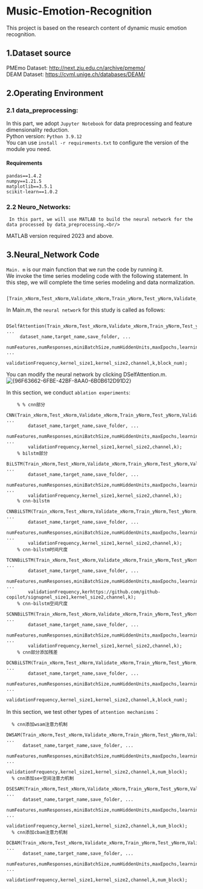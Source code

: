 # Music-Emotion-Recognition
This project is based on the research content of dynamic music emotion recognition.<br/>

## 1.Dataset source
PMEmo Dataset: http://next.zju.edu.cn/archive/pmemo/<br/>
DEAM Dataset: https://cvml.unige.ch/databases/DEAM/<br/>

## 2.Operating Environment
### 2.1 data_preprocessing:
In this part, we adopt `Jupyter Notebook` for data preprocessing and feature dimensionality reduction.<br/>
Python version:
     ```
     Python 3.9.12
     ```<br/>
You can use `install -r requirements.txt` to configure the version of the module you need.
#### Requirements
```
pandas==1.4.2
numpy==1.21.5
matplotlib==3.5.1
scikit-learn==1.0.2
```
### 2.2 Neuro_Networks:
     In this part, we will use MATLAB to build the neural network for the data processed by data_preprocessing.<br/>
  MATLAB version required 2023 and above.<br/>
  

## 3.Neural_Network Code
  `Main. m` is our main function that we run the code by running it.<br/>
  We invoke the time series modeling code with the following statement. In this step, we will complete the time series modeling and data normalization.<br/>
  ```
    [Train_xNorm,Test_xNorm,Validate_xNorm,Train_yNorm,Test_yNorm,Validate_yNorm,yopt]=dataset_crossvalind(save_folder,target,frameTime_count_all,dynamic_features_analyze,k,numFeatures);
  ```

 In Main.m, the `neural network` for this study is called as follows:<br/>
 ```
    DSelfAttention(Train_xNorm,Test_xNorm,Validate_xNorm,Train_yNorm,Test_yNorm,Validate_yNorm,yopt, ...
      dataset_name,target_name,save_folder, ...
      numFeatures,numResponses,miniBatchSize,numHiddenUnits,maxEpochs,learning_rate, ...
      validationFrequency,kernel_size1,kernel_size2,channel,k,block_num);
 ```

You can modify the neural network by clicking DSelfAttention.m.<br/>
![{96F63662-6FBE-42BF-8AA0-6B0B612D91D2}](https://github.com/user-attachments/assets/708cc39e-a8b0-485b-93ee-e065558b8f1e)

In this section, we conduct `ablation experiments`:
```
    % % cnn部分
    CNN(Train_xNorm,Test_xNorm,Validate_xNorm,Train_yNorm,Test_yNorm,Validate_yNorm,yopt, ...
        dataset_name,target_name,save_folder, ...
        numFeatures,numResponses,miniBatchSize,numHiddenUnits,maxEpochs,learning_rate, ...
        validationFrequency,kernel_size1,kernel_size2,channel,k);
    % bilstm部分
    BiLSTM(Train_xNorm,Test_xNorm,Validate_xNorm,Train_yNorm,Test_yNorm,Validate_yNorm,yopt, ...
        dataset_name,target_name,save_folder, ...
        numFeatures,numResponses,miniBatchSize,numHiddenUnits,maxEpochs,learning_rate, ...
        validationFrequency,kernel_size1,kernel_size2,channel,k);
    % cnn-bilstm
    CNNBiLSTM(Train_xNorm,Test_xNorm,Validate_xNorm,Train_yNorm,Test_yNorm,Validate_yNorm,yopt, ...
        dataset_name,target_name,save_folder, ...
        numFeatures,numResponses,miniBatchSize,numHiddenUnits,maxEpochs,learning_rate, ...
        validationFrequency,kernel_size1,kernel_size2,channel,k);
    % cnn-bilstm时间尺度
    TCNNBiLSTM(Train_xNorm,Test_xNorm,Validate_xNorm,Train_yNorm,Test_yNorm,Validate_yNorm,yopt, ...
        dataset_name,target_name,save_folder, ...
        numFeatures,numResponses,miniBatchSize,numHiddenUnits,maxEpochs,learning_rate, ...
        validationFrequency,kerhttps://github.com/github-copilot/signupnel_size1,kernel_size2,channel,k);
    % cnn-bilstm空间尺度
    SCNNBiLSTM(Train_xNorm,Test_xNorm,Validate_xNorm,Train_yNorm,Test_yNorm,Validate_yNorm,yopt, ...
        dataset_name,target_name,save_folder, ...
        numFeatures,numResponses,miniBatchSize,numHiddenUnits,maxEpochs,learning_rate, ...
        validationFrequency,kernel_size1,kernel_size2,channel,k);
    % cnn部分添加残差
    DCNBiLSTM(Train_xNorm,Test_xNorm,Validate_xNorm,Train_yNorm,Test_yNorm,Validate_yNorm,yopt, ...
        dataset_name,target_name,save_folder, ...
        numFeatures,numResponses,miniBatchSize,numHiddenUnits,maxEpochs,learning_rate, ...
        validationFrequency,kernel_size1,kernel_size2,channel,k,block_num);
```

  In this section, we test other types of `attention mechanisms`：
  ```
    % cnn添加wsam注意力机制
    DWSAM(Train_xNorm,Test_xNorm,Validate_xNorm,Train_yNorm,Test_yNorm,Validate_yNorm,yopt, ...
        dataset_name,target_name,save_folder, ...
        numFeatures,numResponses,miniBatchSize,numHiddenUnits,maxEpochs,learning_rate, ...
        validationFrequency,kernel_size1,kernel_size2,channel,k,num_block);
    % cnn添加se+空间注意力机制
    DSESAM(Train_xNorm,Test_xNorm,Validate_xNorm,Train_yNorm,Test_yNorm,Validate_yNorm,yopt, ...
        dataset_name,target_name,save_folder, ...
        numFeatures,numResponses,miniBatchSize,numHiddenUnits,maxEpochs,learning_rate, ...
        validationFrequency,kernel_size1,kernel_size2,channel,k,num_block);
    % cnn添加cbam注意力机制
    DCBAM(Train_xNorm,Test_xNorm,Validate_xNorm,Train_yNorm,Test_yNorm,Validate_yNorm,yopt, ...
        dataset_name,target_name,save_folder, ...
        numFeatures,numResponses,miniBatchSize,numHiddenUnits,maxEpochs,learning_rate, ...
        validationFrequency,kernel_size1,kernel_size2,channel,k,num_block);
```
